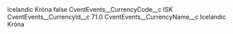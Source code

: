 <?xml version="1.0" encoding="UTF-8"?>
<CustomMetadata xmlns="http://soap.sforce.com/2006/04/metadata" xmlns:xsi="http://www.w3.org/2001/XMLSchema-instance" xmlns:xsd="http://www.w3.org/2001/XMLSchema">
    <label>Icelandic Króna</label>
    <protected>false</protected>
    <values>
        <field>CventEvents__CurrencyCode__c</field>
        <value xsi:type="xsd:string">ISK</value>
    </values>
    <values>
        <field>CventEvents__CurrencyId__c</field>
        <value xsi:type="xsd:double">71.0</value>
    </values>
    <values>
        <field>CventEvents__CurrencyName__c</field>
        <value xsi:type="xsd:string">Icelandic Króna</value>
    </values>
</CustomMetadata>

